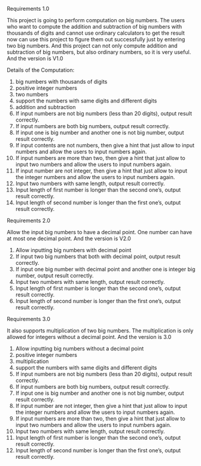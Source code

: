 Requirements 1.0

This project is going to perform computation on big numbers. The users who want to compute the addition and subtraction of big numbers with thousands of digits and cannot use ordinary calculators to get the result now can use this project to figure them out successfully just by entering two big numbers. And this project can not only compute addition and subtraction of big numbers, but also ordinary numbers, so it is very useful. And the version is V1.0

Details of the Computation: 
1. big numbers with thousands of digits
2. positive integer numbers
3. two numbers
4. support the numbers with same digits and different digits
5. addition and subtraction
6. If input numbers are not big numbers (less than 20 digits), output result correctly.
7. If input numbers are both big numbers, output result correctly.
8. If input one is big number and another one is not big number, output result correctly.
9. If input contents are not numbers, then give a hint that just allow to input numbers and allow the users to input numbers again.
10. If input numbers are more than two, then give a hint that just allow to input two numbers and allow the users to input numbers again.
11. If input number are not integer, then give a hint that just allow to input the integer numbers and allow the users to input numbers again.
12. Input two numbers with same length, output result correctly.
13. Input length of first number is longer than the second one’s, output result correctly. 
14. Input length of second number is longer than the first one’s, output result correctly.


Requirements 2.0

Allow the input big numbers to have a decimal point. One number can have at most one decimal point. And the version is V2.0
1. Allow inputting big numbers with decimal point
2. If input two big numbers that both with decimal point, output result correctly.
3. If input one big number with decimal point and another one is integer big number, output result correctly.
4. Input two numbers with same length, output result correctly.
5. Input length of first number is longer than the second one’s, output result correctly.
6. Input length of second number is longer than the first one’s, output result correctly.


Requirements 3.0

It also supports multiplication of two big numbers. The multiplication is only allowed for integers without a decimal point. And the version is 3.0
1. Allow inputting big numbers without a decimal point
2. positive integer numbers
3. multiplication
4. support the numbers with same digits and different digits
5. If input numbers are not big numbers (less than 20 digits), output result correctly.
6. If input numbers are both big numbers, output result correctly.
7. If input one is big number and another one is not big number, output result correctly.
8. If input number are not integer, then give a hint that just allow to input the integer numbers and allow the users to input numbers again.
9. If input numbers are more than two, then give a hint that just allow to input two numbers and allow the users to input numbers again.
10. Input two numbers with same length, output result correctly.
11. Input length of first number is longer than the second one’s, output result correctly. 
12. Input length of second number is longer than the first one’s, output result correctly.


